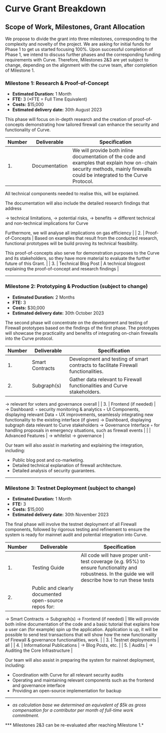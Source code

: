 # Curve Grant Breakdown

## **Scope of Work, Milestones, Grant Allocation**

We propose to divide the grant into three milestones, corresponding to the complexity and novelty of the project. We are asking for initial funds for Phase 1 to get us started focusing 100%. Upon successful completion of Phase 1, we intend to discuss further phases and the corresponding funding requirements with Curve. Therefore, Milestones 2&3 are yet subject to change, depending on the alignment with the curve team, after completion of Milestone 1.

### **Milestone 1: Research & Proof-of-Concept**

- **Estimated Duration:** 1 Month
- **FTE:** 3 (*FTE = Full Time Equivalent)
- **Costs:** $15,000
- **Estimated delivery date:** 30th August 2023

This phase will focus on in-depth research and the creation of proof-of-concepts demonstrating how tailored firewall can enhance the security and functionality of Curve.

| Number | Deliverable | Specification |
| --- | --- | --- |
| 1. | Documentation | We will provide both inline documentation of the code and examples that explain how on-chain security methods, mainly firewalls could be integrated to the Curve Protocol.

All technical components needed to realise this, will be explained.

The documentation will also include the detailed research findings that address

→ technical limitations,
→ potential risks,
→ benefits
→ different technical and non-technical implications for Curve

Furthermore, we will analyse all implications on gas efficiency  |
| 2. | Proof-of-Concepts | Based on examples that result from the conducted research, functional prototypes will be build proving its technical feasibility.

This proof-of-concepts also serve for demonstration purposes to the Curve and its stakeholders, so they have more material to evaluate the further future of this Grant. |
| 3. | Technical Blog Post | A technical blogpost explaining the proof-of-concept and research findings |

---

### Milestone 2: Prototyping & Production (subject to change)

- **Estimated Duration:** 2 Months
- **FTE:** 3
- **Costs:** $30,000
- **Estimated delivery date:** 30th October 2023

The second phase will concentrate on the development and testing of Firewall prototypes based on the findings of the first phase. The prototypes will showcase the practicality and benefits of integrating on-chain firewalls into the Curve protocol.

| Number | Deliverable | Specification |
| --- | --- | --- |
| 1. | Smart Contracts | Development and testing of smart contracts to facilitate Firewall functionalities. |
| 2. | Subgraph(s) | Gather data relevant to Firewall functionalities and Curve stakeholders.

→ relevant for voters and governance overall |
| 3. | Frontend
(if needed) | → Dashboard:
    ◦ security monitoring & analytics
    ◦ UI Components, displaying relevant Data
    ◦ UX improvements, seamlessly integrating new functionality to the existing interface (if given)
→ Dashboard, displaying subgraph data relevant to Curve stakeholders
→ Governance Interface
    ◦ for handling proposals in emergency situations, such as firewall events |
|  | Advanced Features | → whitelist
→ governance |

Our team will also assist in marketing and explaining the integration, including:

- Public blog post and co-marketing.
- Detailed technical explanation of firewall architecture.
- Detailed analysis of security guarantees.

---

### Milestone 3: Testnet Deployment (subject to change)

- **Estimated Duration:** 1 Month
- **FTE:** 3
- **Costs:** $15,000
- **Estimated delivery date:** 30th November 2023

The final phase will involve the testnet deployment of all Firewall components, followed by rigorous testing and refinement to ensure the system is ready for mainnet audit and potential integration into Curve.

| Number | Deliverable | Specification |
| --- | --- | --- |
| 1. | Testing Guide | All code will have proper unit-test coverage (e.g. 95%) to ensure functionality and robustness. In the guide we will describe how to run these tests |
| 2. | Public and clearly documented open-source repos for:
→ Smart Contracts
→ Subgraph(s)
→ Frontend (if needed) | We will provide both inline documentation of the code and a basic tutorial that explains how a user can (for example) spin up the application. Application is up, it will be possible to send test transactions that will show how the new functionality of Firewall & governance functionalities, work. |
| 3. | Testnet deployments | all |
| 4. | Informational Publications | → Blog Posts, etc. |
| 5. | Audits | → Auditing the Core Infrastructure |

Our team will also assist in preparing the system for mainnet deployment, including:

- Coordination with Curve for all relevant security audits
- Operating and maintaining relevant components such as the frontend and governance interface
- Providing an open-source implementation for backup

---

* *as calculation base we determined an equivalent of $5k as gross compensation for a contributor per month of full-time work commitment.*

*** Milestones 2&3 can be re-evaluated after reaching Milestone 1.*
